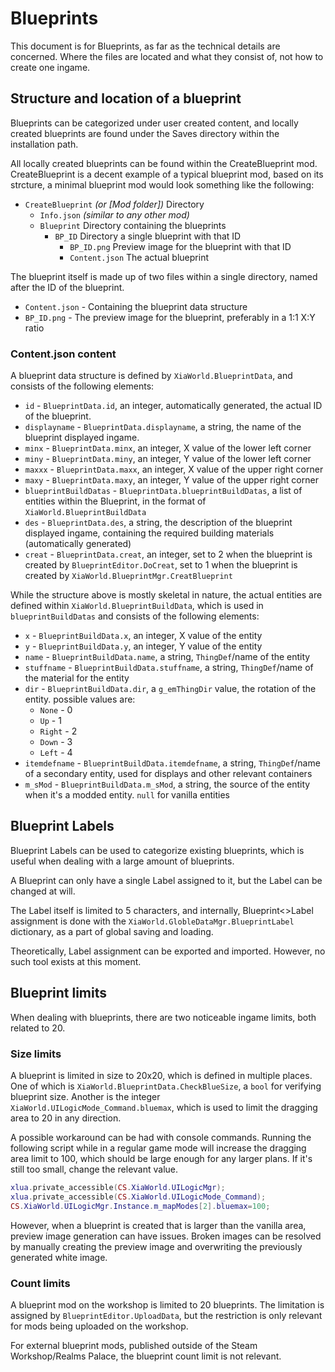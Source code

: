 # Blueprints

This document is for Blueprints, as far as the technical details are concerned. Where the files are located and what they consist of, not how to create one ingame.

## Structure and location of a blueprint

Blueprints can be categorized under user created content, and locally created blueprints are found under the Saves directory within the installation path.

All locally created blueprints can be found within the CreateBlueprint mod. CreateBlueprint is a decent example of a typical blueprint mod, based on its strcture, a minimal blueprint mod would look something like the following:

* `CreateBlueprint` *(or [Mod folder])* Directory
    * `Info.json` *(similar to any other mod)*
    * `Blueprint` Directory containing the blueprints
        * `BP_ID` Directory a single blueprint with that ID
            * `BP_ID.png` Preview image for the blueprint with that ID
            * `Content.json` The actual blueprint

The blueprint itself is made up of two files within a single directory, named after the ID of the blueprint.

* `Content.json` - Containing the blueprint data structure
* `BP_ID.png` - The preview image for the blueprint, preferably in a 1:1 X:Y ratio

### Content.json content

A blueprint data structure is defined by `XiaWorld.BlueprintData`, and consists of the following elements:

* `id` - `BlueprintData.id`, an integer, automatically generated, the actual ID of the blueprint.
* `displayname` - `BlueprintData.displayname`, a string, the name of the blueprint displayed ingame.
* `minx` - `BlueprintData.minx`, an integer, X value of the lower left corner
* `miny` - `BlueprintData.miny`, an integer, Y value of the lower left corner 
* `maxxx` - `BlueprintData.maxx`, an integer, X value of the upper right corner
* `maxy` - `BlueprintData.maxy`, an integer, Y value of the upper right corner
* `blueprintBuildDatas` - `BlueprintData.blueprintBuildDatas`, a list of entities within the Blueprint, in the format of `XiaWorld.BlueprintBuildData`
* `des` - `BlueprintData.des`, a string, the description of the blueprint displayed ingame, containing the required building materials (automatically generated)
* `creat` - `BlueprintData.creat`, an integer, set to 2 when the blueprint is created by `BlueprintEditor.DoCreat`, set to 1 when the blueprint is created by `XiaWorld.BlueprintMgr.CreatBlueprint`

While the structure above is mostly skeletal in nature, the actual entities are defined within `XiaWorld.BlueprintBuildData`, which is used in `blueprintBuildDatas` and consists of the following elements:

* `x` - `BlueprintBuildData.x`, an integer, X value of the entity
* `y` - `BlueprintBuildData.y`, an integer, Y value of the entity
* `name` - `BlueprintBuildData.name`, a string, `ThingDef`/name of the entity
* `stuffname` - `BlueprintBuildData.stuffname`, a string, `ThingDef`/name of the material for the entity
* `dir` - `BlueprintBuildData.dir`, a `g_emThingDir` value, the rotation of the entity. possible values are:
    * `None` - 0
    * `Up` - 1
    * `Right` - 2
    * `Down` - 3
    * `Left` - 4
* `itemdefname` - `BlueprintBuildData.itemdefname`, a string, `ThingDef`/name of a secondary entity, used for displays and other relevant containers
* `m_sMod` - `BlueprintBuildData.m_sMod`, a string, the source of the entity when it's a modded entity. `null` for vanilla entities

## Blueprint Labels

Blueprint Labels can be used to categorize existing blueprints, which is useful when dealing with a large amount of blueprints.

A Blueprint can only have a single Label assigned to it, but the Label can be changed at will.

The Label itself is limited to 5 characters, and internally, Blueprint<>Label assignment is done with the `XiaWorld.GlobleDataMgr.BlueprintLabel` dictionary, as a part of global saving and loading.

Theoretically, Label assignment can be exported and imported. However, no such tool exists at this moment.

## Blueprint limits

When dealing with blueprints, there are two noticeable ingame limits, both related to 20.

### Size limits

A blueprint is limited in size to 20x20, which is defined in multiple places. One of which is `XiaWorld.BlueprintData.CheckBlueSize`, a `bool` for verifying blueprint size. Another is the integer `XiaWorld.UILogicMode_Command.bluemax`, which is used to limit the dragging area to 20 in any direction.

A possible workaround can be had with console commands. Running the following script while in a regular game mode will increase the dragging area limit to 100, which should be large enough for any larger plans. If it's still too small, change the relevant value.
``` lua
xlua.private_accessible(CS.XiaWorld.UILogicMgr);
xlua.private_accessible(CS.XiaWorld.UILogicMode_Command);
CS.XiaWorld.UILogicMgr.Instance.m_mapModes[2].bluemax=100;
```

However, when a blueprint is created that is larger than the vanilla area, preview image generation can have issues. Broken images can be resolved by manually creating the preview image and overwriting the previously generated white image.

### Count limits

A blueprint mod on the workshop is limited to 20 blueprints. The limitation is assigned by `BlueprintEditor.UploadData`, but the restriction is only relevant for mods being uploaded on the workshop.

For external blueprint mods, published outside of the Steam Workshop/Realms Palace, the blueprint count limit is not relevant.
